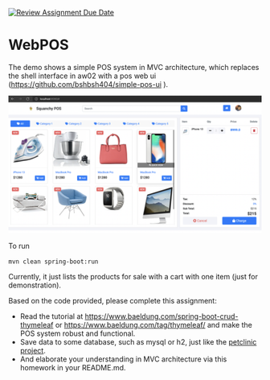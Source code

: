 [![Review Assignment Due Date](https://classroom.github.com/assets/deadline-readme-button-24ddc0f5d75046c5622901739e7c5dd533143b0c8e959d652212380cedb1ea36.svg)](https://classroom.github.com/a/DUIaf6fi)
# WebPOS

The demo shows a simple POS system in MVC architecture, which replaces the shell interface in aw02 with a pos web ui (https://github.com/bshbsh404/simple-pos-ui
).

![](screenshot.png)

To run

```shell
mvn clean spring-boot:run
```

Currently, it just lists the products for sale with a cart with one item (just for demonstration).

Based on the code provided, please complete this assignment:

- Read the tutorial at  https://www.baeldung.com/spring-boot-crud-thymeleaf or https://www.baeldung.com/tag/thymeleaf/ and make the POS system robust and functional.
- Save data to some database, such as mysql or h2, just like the [petclinic project](https://github.com/spring-petclinic/spring-framework-petclinic).
- And elaborate your understanding in MVC architecture via this homework in your README.md.

